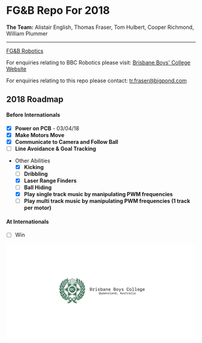 # **FG&B** Repo For 2018

**The Team:** Alistair English, Thomas Fraser, Tom Hulbert, Cooper Richmond, William Plummer

-------------------------------------------------------------

[FG&B Robotics](https://fg-b.github.io)

For enquiries relating to BBC Robotics please visit:
[Brisbane Boys' College Website](http://www.bbc.qld.edu.au)

For enquiries relating to this repo please contact: tr.fraser@bigpond.com

## 2018 Roadmap
#### Before Internationals
- [x] **Power on PCB** - 03/04/18
- [x] **Make Motors Move**
- [x] **Communicate to Camera and Follow Ball**
- [ ] **Line Avoidance & Goal Tracking**
* Other Abilities
    - [x] **Kicking**
    - [ ] **Dribbling**
    - [x] **Laser Range Finders**
    - [ ] **Ball Hiding**
    - [x] **Play single track music by manipulating PWM frequencies**
    - [ ] **Play multi track music by manipulating PWM frequencies (1 track per motor)**

#### At Internationals
- [ ] Win

![](./Docs/Images/BBC.png)
